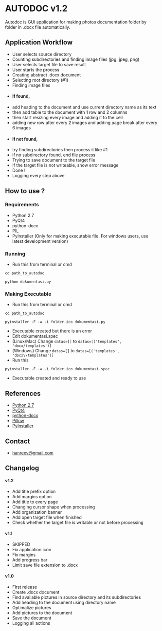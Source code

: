 # AUTODOC v1.2 #

Autodoc is GUI application for making photos documentation folder by folder in .docx file automatically.

## Application Workflow ##

* User selects source directory
* Counting subdirectories and finding image files (jpg, jpeg, png)
* User selects target file to save result
* User starts the process
* Creating abstract .docx document
* Selecting root directory (#1)
* Finding image files
* #### If found,
* add heading to the document and use current directory name as its text
* then add table to the document with 1 row and 2 columns
* then start resizing every image and adding it to the cell
* adding new row after every 2 images and adding page break after every 6 images
* #### If not found,
* try finding subdirectories then process it like #1
* if no subdirectory found, end file process
* Trying to save document to the target file
* If the target file is not writeable, show error message
* Done !
* Logging every step above

## How to use ? ##

### Requirements ###

* Python 2.7
* PyQt4
* python-docx
* PIL
* PyInstaller (Only for making executable file. For windows users, use latest development version)

### Running ###

* Run this from terminal or cmd
```
cd path_to_autodoc

python dokumentasi.py
```

### Making Executable ###

* Run this from terminal or cmd
```
cd path_to_autodoc

pyinstaller -F -w -i folder.ico dokumentasi.py
```
* Executable created but there is an error
* Edit dokumentasi.spec
* (Linux\Mac) Change ``` datas=[] ``` to ``` datas=[('templates', 'docx/templates')] ```
* (Windows) Change ``` datas=[] ``` to ``` datas=[('templates', 'docx\\templates')] ```
* Run this
```
pyinstaller -F -w -i folder.ico dokumentasi.spec
```
* Executable created and ready to use

## References ##

* [Python 2.7](https://docs.python.org/2/)
* [PyQt4](http://pyqt.sourceforge.net/Docs/PyQt4/index.html)
* [python-docx](https://python-docx.readthedocs.io/en/latest/)
* [Pillow](https://python-pillow.org/)
* [PyInstaller](http://www.pyinstaller.org/)

## Contact ##

* [hanreev@gmail.com](mailto:hanreev@gmail.com)

## Changelog ##

#### v1.2 ###

* Add title prefix option
* Add margins option
* Add title to every page
* Changing cursor shape when processing
* Add organization banner
* Add open target file when finished
* Check whether the target file is writable or not before processing

#### v1.1 ###

* SKIPPED
* Fix application icon
* Fix margins
* Add progress bar
* Limit save file extension to .docx

#### v1.0 ###

* First release
* Create .docx document
* Find available pictures in source directory and its subdirectories
* Add heading to the document using directory name
* Optimalize pictures
* Add pictures to the document
* Save the document
* Logging all actions
